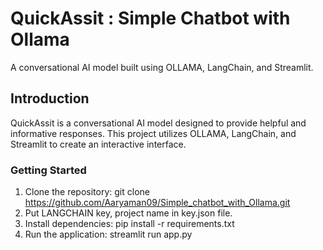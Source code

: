 # QuickAssit : Simple Chatbot with Ollama

A conversational AI model built using OLLAMA, LangChain, and Streamlit.

## Introduction
QuickAssit is a conversational AI model designed to provide helpful and informative responses. This project utilizes OLLAMA, LangChain, and Streamlit to create an interactive interface.

### Getting Started
1. Clone the repository: git clone https://github.com/Aaryaman09/Simple_chatbot_with_Ollama.git
2. Put LANGCHAIN key, project name in key.json file.
3. Install dependencies: pip install -r requirements.txt
4. Run the application: streamlit run app.py

